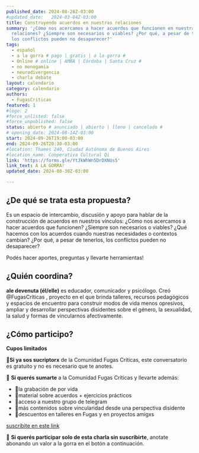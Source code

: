 ```yaml
---
published_date: 2024-08-28Z-03:00
#updated_date:   2024-03-04Z-03:00
title: Construyendo acuerdos en nuestras relaciones
summary: '¿Cómo nos acercamos a hacer acuerdos que funcionen en nuestras
  relaciones? ¿Siempre son necesarios o viables? ¿Por qué, a pesar de tenerlos,
  los conflictos pueden no desaparecer?'
tags:
  - español
  - a la gorra # pago | gratis | a la gorra #
  - Online # online | AMBA | Córdoba | Santa Cruz #
  - no monogamia
  - neurodivergencia
  - charla debate
layout: calendario
category: calendario
authors:
  - FugasCriticas
featured: 1
#logo: 2
#force_unlisted: false
#force_unpublished: false
status: abierto # anunciado | abierto | lleno | cancelado #
# opening_date: 2024-08-14Z-03:00
start: 2024-09-26T19:00-03:00
end: 2024-09-26T20:30-03:00
#location: Thames 240, Ciudad Autónoma de Buenos Aires
#location_name: Cooperativa Cultural Qi
link: 'https://forms.gle/YtJkWhWn5DrDXNUs5'
link_text: A LA GORRA!
updated_date: 2024-08-30Z-03:00

---
```

## ¿De qué se trata esta propuesta? #

Es un espacio de intercambio, discusión y apoyo para hablar de la construcción de acuerdos en nuestros vínculos: ¿Cómo nos acercamos a hacer acuerdos que funcionen? ¿Siempre son necesarios o viables? ¿Qué hacemos con los acuerdos cuando nuestras necesidades o contextos cambian? ¿Por qué, a pesar de tenerlos, los conflictos pueden no desaparecer?

Podés hacer aportes, preguntas y llevarte herramientas!

## ¿Quién coordina? #

**ale devenuta (él/elle)** es educador, comunicador y psicólogo. Creó @FugasCríticas , proyecto en el que brinda talleres, recursos pedagógicos y espacios de encuentro para construir modos de vida menos opresivos, ampliar y desarrollar perspectivas disidentes sobre el género, la sexualidad, la salud y formas de vincularnos afectivamente.

## ¿Cómo participo? #
**Cupos limitados**

💫**Si ya sos sucriptorx** de la Comunidad Fugas Críticas, este conversatorio es gratuito y no es necesario que te anotes.

💫 **Si querés sumarte** a la Comunidad Fugas Críticas y llevarte además:

- 🌈la grabación de por vida
- 🌈material sobre acuerdos + ejercicios prácticos
- 🌈acceso a nuestro grupo de telegram
- 🌈más contenidos sobre vincularidad desde una perspectiva disidente
- 🌈descuentos en talleres en Fugas y en proyectos amigxs

[suscribite en este link](https://fugascriticas.com/suscripcion)

💫 **Si querés participar solo de esta charla sin suscribirte**, anotate abonando un valor a la gorra en el botón a continuación.
